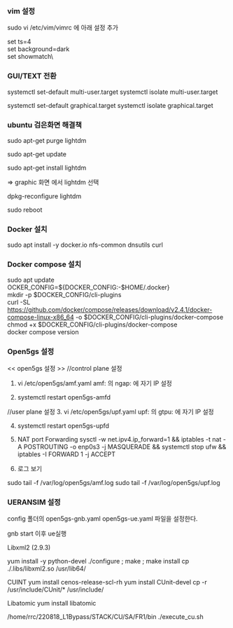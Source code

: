 ### vim 설정
sudo vi /etc/vim/vimrc 에 아래 설정 추가

set ts=4\
set background=dark\
set showmatch\

### GUI/TEXT 전환
systemctl set-default multi-user.target
systemctl isolate multi-user.target

systemctl set-default graphical.target
systemctl isolate graphical.target

### ubuntu 검은화면 해결책
sudo apt-get purge lightdm

sudo apt-get update

sudo apt-get install lightdm

=> graphic 화면 에서 lightdm 선택

dpkg-reconfigure lightdm

sudo reboot

### Docker 설치
sudo apt install -y docker.io nfs-common dnsutils curl

### Docker compose 설치
sudo apt update \
OCKER_CONFIG=${DOCKER_CONFIG:-$HOME/.docker} \
mkdir -p $DOCKER_CONFIG/cli-plugins \
curl -SL https://github.com/docker/compose/releases/download/v2.4.1/docker-compose-linux-x86_64 -o $DOCKER_CONFIG/cli-plugins/docker-compose \
chmod +x $DOCKER_CONFIG/cli-plugins/docker-compose \
docker compose version


### Open5gs 설정 ###
<< open5gs 설정 >>
//control plane 설정
1. vi /etc/open5gs/amf.yaml
amf: 의 ngap: 에 자기 IP 설정
 
2. systemctl restart open5gs-amfd

//user plane 설정
3. vi /etc/open5gs/upf.yaml 
upf: 의 gtpu: 에 자기 IP 설정

4. systemctl restart open5gs-upfd

5. NAT port Forwarding 
sysctl -w net.ipv4.ip_forward=1 && iptables -t nat -A POSTROUTING -o enp0s3 -j MASQUERADE && systemctl stop ufw && iptables -I FORWARD 1 -j ACCEPT

3. 로그 보기

sudo tail -f /var/log/open5gs/amf.log
sudo tail -f /var/log/open5gs/upf.log

### UERANSIM 설정 ###
config 폴더의
open5gs-gnb.yaml 
open5gs-ue.yaml 
파일을 설정한다.

gnb start 이후 ue실행

Libxml2 (2.9.3) 

yum install -y python-devel
./configure ; make ; make install
cp ./.libs/libxml2.so /usr/lib64/

CUINT
yum install cenos-release-scl-rh
yum install CUnit-devel
cp -r /usr/include/CUnit/* /usr/include/

Libatomic
yum install libatomic

/home/rrc/220818_L1Bypass/STACK/CU/SA/FR1/bin
./execute_cu.sh


